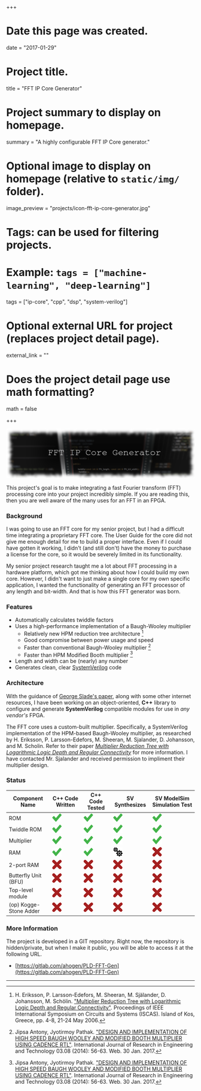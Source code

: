 +++
# Date this page was created.
date = "2017-01-29"

# Project title.
title = "FFT IP Core Generator"

# Project summary to display on homepage.
summary = "A highly configurable FFT IP Core generator."

# Optional image to display on homepage (relative to `static/img/` folder).
image_preview = "projects/icon-fft-ip-core-generator.jpg"

# Tags: can be used for filtering projects.
# Example: `tags = ["machine-learning", "deep-learning"]`
tags = ["ip-core", "cpp", "dsp", "system-verilog"]

# Optional external URL for project (replaces project detail page).
external_link = ""

# Does the project detail page use math formatting?
math = false

+++

![FFT IP Core banner image](/img/banners/fft-ip-core.png)

This project's goal is to make integrating a fast Fourier transform (FFT)
processing core into your project incredibly simple. If you are reading this,
then you are well aware of the many uses for an FFT in an FPGA.

### Background ###

I was going to use an FFT core for my senior project, but I had a difficult time
integrating a proprietary FFT core. The User Guide for the core did not give me
enough detail for me to build a proper interface. Even if I could have gotten it
working, I didn't (and still don't) have the money to purchase a license for the
core, so it would be severely limited in its functionality.

My senior project research taught me a lot about FFT processing in a hardware
platform, which got me thinking about how I could build my own core. However, I
didn't want to just make a single core for my own specific application, I wanted
the functionality of generating an FFT processor of any length and bit-width.
And that is how this FFT generator was born.

### Features ###

* Automatically calculates twiddle factors
* Uses a high-performance implementation of a Baugh-Wooley multiplier
    * Relatively new HPM reduction tree architecture [^A]
	* Good compromise between power usage and speed
	* Faster than conventional Baugh-Wooley multiplier [^B]
	* Faster than HPM Modified Booth multiplier [^B]
* Length and width can be (nearly) any number
* Generates clean, clear [SystemVerilog](https://en.wikipedia.org/wiki/SystemVerilog) code

[^A]: H. Eriksson, P. Larsson-Edefors, M. Sheeran, M. Själander, D. Johansson, M. Schölin. ["Multiplier Reduction Tree with Logarithmic Logic Depth and Regular Connectivity"](http://www.sjalander.com/research/pdf/sjalander-iscas2006.pdf). Proceedings of IEEE International Symposium on Circuits and Systems (ISCAS). Island of Kos, Greece, pp. 4-8, 21-24 May 2006.

[^B]: Jipsa Antony, Jyotirmoy Pathak. ["DESIGN AND IMPLEMENTATION OF HIGH SPEED BAUGH WOOLEY AND MODIFIED BOOTH MULTIPLIER USING CADENCE RTL"](http://doi.org/10.15623/ijret.2014.0308011). International Journal of Research in Engineering and Technology 03.08 (2014): 56-63. Web. 30 Jan. 2017.

### Architecture ###

With the guidance of [George Slade's paper](https://www.researchgate.net/publication/235995761_The_Fast_Fourier_Transform_in_Hardware_A_Tutorial_Based_on_an_FPGA_Implementation), along with some other internet resources, I have been working on an object-oriented, **C++** library to configure and generate **SystemVerilog** compatible modules for use in *any vendor's* FPGA.

The FFT core uses a custom-built multiplier. Specifically, a SystemVerilog implementation of the HPM-based Baugh-Wooley multiplier, as researched by H. Eriksson, P. Larsson-Edefors, M. Sheeran, M. Sjalander, D. Johansson, and M. Scholin. Refer to their paper [*Multiplier Reduction Tree with Logarithmic Logic Depth and Regular Connectivity*](http://www.sjalander.com/research/pdf/sjalander-iscas2006.pdf) for more information. I have contacted Mr. Sjalander and received permission to impliment their multiplier design.

### Status ###

| Component Name         | C++ Code Written | C++ Code Tested | SV Synthesizes | SV ModelSim Simulation Test |
|------------------------|------------------|-----------------|----------------|-----------------------------|
| ROM                    |![picture](/img/chk.png)|![picture](/img/chk.png)|![picture](/img/chk.png)| ![picture](/img/chk.png) |
| Twiddle ROM            |![picture](/img/chk.png)|![picture](/img/chk.png)|![picture](/img/chk.png)|![picture](/img/chk.png)|
| Multiplier             |![picture](/img/chk.png)|![picture](/img/chk.png)|![picture](/img/chk.png)|![picture](/img/chk.png)|
| RAM                    |![picture](/img/chk.png)|![picture](/img/chk.png)|![picture](/img/spinner.gif) |![picture](/img/x.png)|
| 2-port RAM             |![picture](/img/x.png)|![picture](/img/x.png)|![picture](/img/x.png)|![picture](/img/x.png)|
| Butterfly Unit (BFU)   |![picture](/img/x.png)|![picture](/img/x.png)|![picture](/img/x.png)|![picture](/img/x.png)|
| Top-level module       |![picture](/img/x.png)|![picture](/img/x.png)|![picture](/img/x.png)|![picture](/img/x.png)|
| (op) Kogge-Stone Adder |![picture](/img/x.png)|![picture](/img/x.png)|![picture](/img/x.png)|![picture](/img/x.png)|

### More Information ###

The project is developed in a GIT repository. Right now, the repository is
hidden/private, but when I make it public, you will be able to access it at the
following URL.

* [https://gitlab.com/ahogen/PLD-FFT-Gen](https://gitlab.com/ahogen/PLD-FFT-Gen)

------